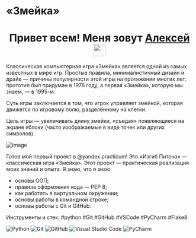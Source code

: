 # «Змейка»

<h1 align="center">Привет всем! Меня зовут <a href="https://daniilshat.ru/" target="_blank">Алексей</a> 
<img src="https://github.com/blackcater/blackcater/raw/main/images/Hi.gif" height="32"/></h1>

Классическая компьютерная игра «Змейка» является одной из самых известных в мире игр. Простые правила, минималистичный дизайн и драйв — причины популярности этой игры на протяжении многих лет: прототип был придуман в 1976 году, а первая «Змейка», которую мы знаем, — в 1995-м.

Суть игры заключается в том, что игрок управляет змейкой, которая движется по игровому полю, разделённому на клетки.

Цель игры — увеличивать длину змейки, «съедая» появляющиеся на экране яблоки (часто изображаемые в виде точек или других символов).


![image](https://github.com/AlexeyVodopyanov/The_snake/assets/106692645/e1e02316-758f-4d4a-a4c1-6774432ca3e5)

Готов мой первый проект в @yandex.practicum! Это «Изгиб Питона» — классическая игра «Змейка».
Этот проект — практическая реализация моих знаний и опыта.
Я знаю, что я знаю:
- основы ООП;
- правила оформления кода — PEP 8;
- как работать в виртуальном окружении;
- основы работы в командной строке;
- основы работы с Git и GitHub.

Инструменты и стек: #python #Git #GitHub #VSCode #PyCharm #Flake8

![Python](https://img.shields.io/badge/python-3670A0?style=for-the-badge&logo=python&logoColor=ffdd54)
![Git](https://img.shields.io/badge/git-%23F05033.svg?style=for-the-badge&logo=git&logoColor=white)
![GitHub](https://img.shields.io/badge/github-%23121011.svg?style=for-the-badge&logo=github&logoColor=white)
![Visual Studio Code](https://img.shields.io/badge/Visual%20Studio%20Code-0078d7.svg?style=for-the-badge&logo=visual-studio-code&logoColor=white)
![PyCharm](https://img.shields.io/badge/pycharm-143?style=for-the-badge&logo=pycharm&logoColor=black&color=black&labelColor=green)
